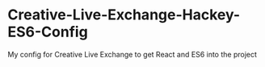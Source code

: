 # Creative-Live-Exchange-Hackey-ES6-Config
My config for Creative Live Exchange to get React and ES6 into the project
